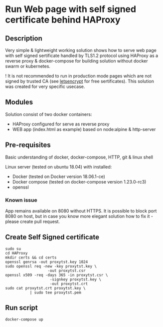 # Run Web page with self signed certificate behind HAProxy

## Description

Very simple & lightweight working solution shows how to serve web page with self signed sertificate handled by TLS1.2 protocol using HAProxy as a reverse proxy & docker-compose for building solution without docker swarm or kubernetes.

! It is not recommended to run in production mode pages which are not signed by trusted CA (see [letsencrypt](https://letsencrypt.org/) for free sertificates). This solution was created for very specific usecase.

## Modules

Solution consist of two docker containers:

* HAProxy configured for serve as reverse proxy
* WEB app (index.html as example) based on node:alpine & http-server

## Pre-requisites

Basic understanding of docker, docker-compose, HTTP, git & linux shell  

Linux server (tested on ubuntu 18.04) with installed:

* Docker (tested on Docker version 18.06.1-ce)
* Docker compose (tested on docker-compose version 1.23.0-rc3)
* openssl

### Known issue

App remains available on 8080 without HTTPS. It is possible to block port 8080 on host, but in case you know more elegant solution how to fix it - please create pull request.

## Create Self Signed certificate

```shell
sudo su
cd HAProxy
mkdir certs && cd certs
openssl genrsa -out proxytst.key 1024
sudo openssl req -new -key proxytst.key \
                   -out proxytst.csr
openssl x509 -req -days 365 -in proxytst.csr \
                    -signkey proxytst.key \
                    -out proxytst.crt
sudo cat proxytst.crt proxytst.key \
           | sudo tee proxytst.pem
```

## Run script

```shell
docker-compose up
```